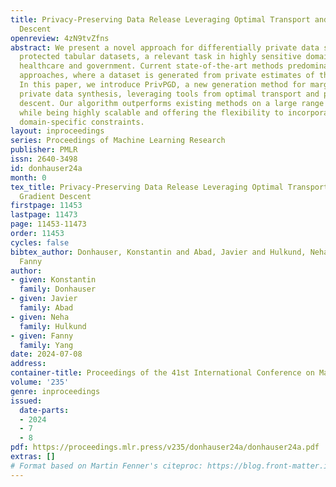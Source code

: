 ```yaml
---
title: Privacy-Preserving Data Release Leveraging Optimal Transport and Particle Gradient
  Descent
openreview: 4zN9tvZfns
abstract: We present a novel approach for differentially private data synthesis of
  protected tabular datasets, a relevant task in highly sensitive domains such as
  healthcare and government. Current state-of-the-art methods predominantly use marginal-based
  approaches, where a dataset is generated from private estimates of the marginals.
  In this paper, we introduce PrivPGD, a new generation method for marginal-based
  private data synthesis, leveraging tools from optimal transport and particle gradient
  descent. Our algorithm outperforms existing methods on a large range of datasets
  while being highly scalable and offering the flexibility to incorporate additional
  domain-specific constraints.
layout: inproceedings
series: Proceedings of Machine Learning Research
publisher: PMLR
issn: 2640-3498
id: donhauser24a
month: 0
tex_title: Privacy-Preserving Data Release Leveraging Optimal Transport and Particle
  Gradient Descent
firstpage: 11453
lastpage: 11473
page: 11453-11473
order: 11453
cycles: false
bibtex_author: Donhauser, Konstantin and Abad, Javier and Hulkund, Neha and Yang,
  Fanny
author:
- given: Konstantin
  family: Donhauser
- given: Javier
  family: Abad
- given: Neha
  family: Hulkund
- given: Fanny
  family: Yang
date: 2024-07-08
address:
container-title: Proceedings of the 41st International Conference on Machine Learning
volume: '235'
genre: inproceedings
issued:
  date-parts:
  - 2024
  - 7
  - 8
pdf: https://proceedings.mlr.press/v235/donhauser24a/donhauser24a.pdf
extras: []
# Format based on Martin Fenner's citeproc: https://blog.front-matter.io/posts/citeproc-yaml-for-bibliographies/
---
```

